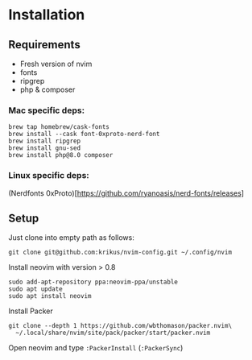 # Installation
## Requirements
- Fresh version of nvim
- fonts
- ripgrep
- php & composer

### Mac specific deps:

```
brew tap homebrew/cask-fonts
brew install --cask font-0xproto-nerd-font
brew install ripgrep
brew install gnu-sed
brew install php@8.0 composer
```

### Linux specific deps:
(Nerdfonts 0xProto)[https://github.com/ryanoasis/nerd-fonts/releases]

## Setup
Just clone into empty path as follows:
```
git clone git@github.com:krikus/nvim-config.git ~/.config/nvim
```

Install neovim with version > 0.8

```
sudo add-apt-repository ppa:neovim-ppa/unstable
sudo apt update
sudo apt install neovim
```

Install Packer

```
git clone --depth 1 https://github.com/wbthomason/packer.nvim\
  ~/.local/share/nvim/site/pack/packer/start/packer.nvim
```

Open neovim and type `:PackerInstall` (`:PackerSync`)

